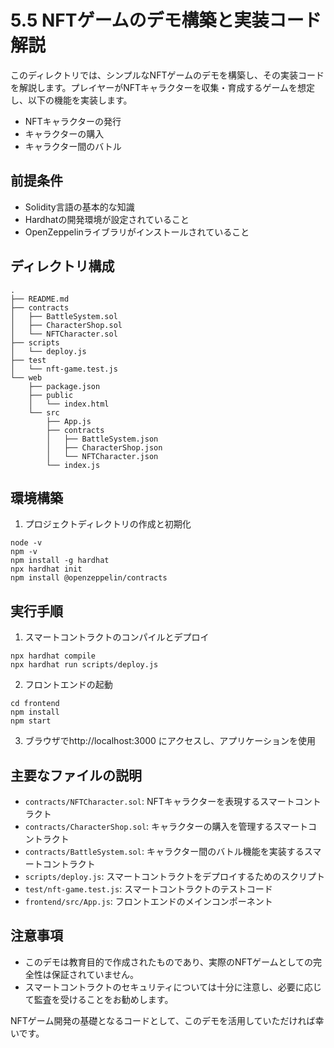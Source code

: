 # 5.5 NFTゲームのデモ構築と実装コード解説

このディレクトリでは、シンプルなNFTゲームのデモを構築し、その実装コードを解説します。プレイヤーがNFTキャラクターを収集・育成するゲームを想定し、以下の機能を実装します。

- NFTキャラクターの発行
- キャラクターの購入
- キャラクター間のバトル

## 前提条件

- Solidity言語の基本的な知識
- Hardhatの開発環境が設定されていること
- OpenZeppelinライブラリがインストールされていること

## ディレクトリ構成

```
.
├── README.md
├── contracts
│   ├── BattleSystem.sol
│   ├── CharacterShop.sol
│   └── NFTCharacter.sol
├── scripts
│   └── deploy.js
├── test
│   └── nft-game.test.js
└── web
    ├── package.json
    ├── public
    │   └── index.html
    └── src
        ├── App.js
        ├── contracts
        │   ├── BattleSystem.json
        │   ├── CharacterShop.json
        │   └── NFTCharacter.json
        └── index.js
```

## 環境構築

1. プロジェクトディレクトリの作成と初期化
```
node -v
npm -v
npm install -g hardhat
npx hardhat init
npm install @openzeppelin/contracts
```

## 実行手順

1. スマートコントラクトのコンパイルとデプロイ
```
npx hardhat compile
npx hardhat run scripts/deploy.js
```

2. フロントエンドの起動
```
cd frontend
npm install
npm start
```

3. ブラウザでhttp://localhost:3000 にアクセスし、アプリケーションを使用

## 主要なファイルの説明

- `contracts/NFTCharacter.sol`: NFTキャラクターを表現するスマートコントラクト
- `contracts/CharacterShop.sol`: キャラクターの購入を管理するスマートコントラクト
- `contracts/BattleSystem.sol`: キャラクター間のバトル機能を実装するスマートコントラクト
- `scripts/deploy.js`: スマートコントラクトをデプロイするためのスクリプト
- `test/nft-game.test.js`: スマートコントラクトのテストコード
- `frontend/src/App.js`: フロントエンドのメインコンポーネント

## 注意事項

- このデモは教育目的で作成されたものであり、実際のNFTゲームとしての完全性は保証されていません。
- スマートコントラクトのセキュリティについては十分に注意し、必要に応じて監査を受けることをお勧めします。

NFTゲーム開発の基礎となるコードとして、このデモを活用していただければ幸いです。